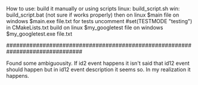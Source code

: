 How to use: build it manually or using scripts
  linux: build_script.sh
  win: build_script.bat (not sure if works properly)
then
  on linux $main file
  on windows $main.exe file.txt
for tests
  uncomment #set(TESTMODE "testing") in CMakeLists.txt
  build
  on linux $my_googletest file
  on windows $my_googletest.exe file.txt 



###############################################################################

Found some ambiguousity. If id2 event happens it isn't said that id12 event
should happen but in id12 event description it seems so. In my realization
it happens.
